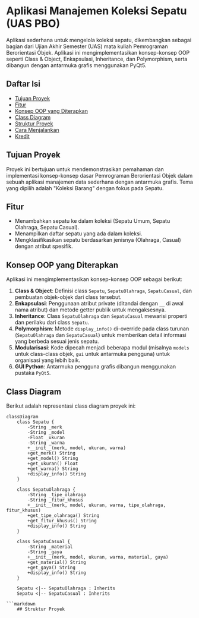 # Aplikasi Manajemen Koleksi Sepatu (UAS PBO)

Aplikasi sederhana untuk mengelola koleksi sepatu, dikembangkan sebagai bagian dari Ujian Akhir Semester (UAS) mata kuliah Pemrograman Berorientasi Objek. Aplikasi ini mengimplementasikan konsep-konsep OOP seperti Class & Object, Enkapsulasi, Inheritance, dan Polymorphism, serta dibangun dengan antarmuka grafis menggunakan PyQt5.

## Daftar Isi
- [Tujuan Proyek](#tujuan-proyek)
- [Fitur](#fitur)
- [Konsep OOP yang Diterapkan](#konsep-oop-yang-diterapkan)
- [Class Diagram](#class-diagram)
- [Struktur Proyek](#struktur-proyek)
- [Cara Menjalankan](#cara-menjalankan)
- [Kredit](#kredit)

## Tujuan Proyek
Proyek ini bertujuan untuk mendemonstrasikan pemahaman dan implementasi konsep-konsep dasar Pemrograman Berorientasi Objek dalam sebuah aplikasi manajemen data sederhana dengan antarmuka grafis. Tema yang dipilih adalah "Koleksi Barang" dengan fokus pada Sepatu.

## Fitur
- Menambahkan sepatu ke dalam koleksi (Sepatu Umum, Sepatu Olahraga, Sepatu Casual).
- Menampilkan daftar sepatu yang ada dalam koleksi.
- Mengklasifikasikan sepatu berdasarkan jenisnya (Olahraga, Casual) dengan atribut spesifik.

## Konsep OOP yang Diterapkan
Aplikasi ini mengimplementasikan konsep-konsep OOP sebagai berikut:
1.  **Class & Object**: Definisi class `Sepatu`, `SepatuOlahraga`, `SepatuCasual`, dan pembuatan objek-objek dari class tersebut.
2.  **Enkapsulasi**: Penggunaan atribut private (ditandai dengan `__` di awal nama atribut) dan metode getter publik untuk mengaksesnya.
3.  **Inheritance**: Class `SepatuOlahraga` dan `SepatuCasual` mewarisi properti dan perilaku dari class `Sepatu`.
4.  **Polymorphism**: Metode `display_info()` di-override pada class turunan (`SepatuOlahraga` dan `SepatuCasual`) untuk memberikan detail informasi yang berbeda sesuai jenis sepatu.
5.  **Modularisasi**: Kode dipecah menjadi beberapa modul (misalnya `models` untuk class-class objek, `gui` untuk antarmuka pengguna) untuk organisasi yang lebih baik.
6.  **GUI Python**: Antarmuka pengguna grafis dibangun menggunakan pustaka `PyQt5`.

## Class Diagram
Berikut adalah representasi class diagram proyek ini:

```mermaid
classDiagram
    class Sepatu {
        -String _merk
        -String _model
        -Float _ukuran
        -String _warna
        +__init__(merk, model, ukuran, warna)
        +get_merk() String
        +get_model() String
        +get_ukuran() Float
        +get_warna() String
        +display_info() String
    }

    class SepatuOlahraga {
        -String _tipe_olahraga
        -String _fitur_khusus
        +__init__(merk, model, ukuran, warna, tipe_olahraga, fitur_khusus)
        +get_tipe_olahraga() String
        +get_fitur_khusus() String
        +display_info() String
    }

    class SepatuCasual {
        -String _material
        -String _gaya
        +__init__(merk, model, ukuran, warna, material, gaya)
        +get_material() String
        +get_gaya() String
        +display_info() String
    }

    Sepatu <|-- SepatuOlahraga : Inherits
    Sepatu <|-- SepatuCasual : Inherits

```markdown
    ## Struktur Proyek

